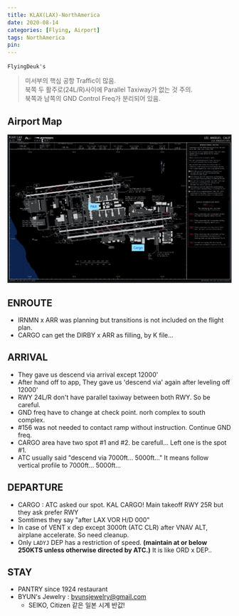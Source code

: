 ```yaml
---
title: KLAX(LAX)-NorthAmerica
date: 2020-08-14
categories: [Flying, Airport]
tags: NorthAmerica
pin:
---
```

`FlyingDeuk's`
> 미서부의 핵심 공항 Traffic이 많음. <br>
북쪽 두 활주로(24L/R)사이에 Parallel Taxiway가 없는 것 주의.<br>
북쪽과 남쪽의 GND Control Freq가 분리되어 있음.

## Airport Map
![lax](/img/flying/airport/lax_ap.jpg)



## ENROUTE
- IRNMN x ARR was planning but transitions is not included on the flight plan.
- CARGO can get the DIRBY x ARR as filling, by K file...

## ARRIVAL
- They gave us descend via arrival except 12000'
- After hand off to app, They gave us 'descend via' again after leveling off 12000'
- RWY 24L/R don't have parallel taxiway between both RWY. So be careful.
- GND freq have to change at check point. norh complex to south complex.
- #156 was not needed to contact ramp without instruction. Continue GND freq.
- CARGO area have two spot #1 and #2. be carefull... Left one is the spot #1.
- ATC usually said "descend via 7000ft... 5000ft..." It means follow vertical profile to 7000ft... 5000ft...


## DEPARTURE
- CARGO : ATC asked our spot. KAL CARGO! Main takeoff RWY 25R but they ask prefer RWY
- Somtimes they say "after LAX VOR H/D 000"
- In case of VENT x dep except 3000ft (ATC CLR) after VNAV ALT, airplane accelerate. So need cleanup.
- Only `LADYJ` DEP has a restriction of speed. __(maintain at or below 250KTS unless otherwise directed by ATC.)__ It is like ORD x DEP..


## STAY
- PANTRY since 1924 restaurant
- BYUN's Jewelry : byunsjewelry@gmail.com
	- SEIKO, Citizen 같은 일본 시계 반값!
